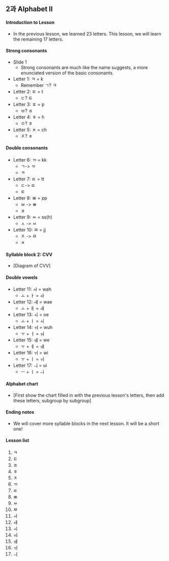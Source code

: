## 2과 Alphabet II

#### Introduction to Lesson
* In the previous lesson, we learned 23 letters. This lesson, we will learn the remaining 17 letters.

#### Strong consonants
* Slide 1
  * Strong consonants are much like the name suggests, a more enunciated version of the basic consonants.
* Letter 1: ㅋ = k
  * Remember ㄱ? ㅋ
* Letter 2: ㅌ = t
  * ㄷ? ㅌ 
* Letter 3: ㅍ = p
  * ㅂ? ㅍ
* Letter 4: ㅎ = h
  * ㅇ? ㅎ
* Letter 5: ㅊ = ch
  * ㅈ? ㅊ

#### Double consonants
* Letter 6: ㄲ = kk
  * ㄱ-> ㄲ
  * ㅋ
* Letter 7: ㄸ = tt
  * ㄷ-> ㄸ
  * ㅌ
* Letter 8: ㅃ = pp
  * ㅂ -> ㅃ
  * ㅍ
* Letter 9: ㅆ = ss(h)
  * ㅅ -> ㅆ
* Letter 10: ㅉ = jj
  * ㅈ -> ㅉ
  * ㅊ

#### Syllable block 2: CVV
* [Diagram of CVV]

#### Double vowels
* Letter 11: ㅘ = wah
  * ㅗ + ㅏ = ㅘ
* Letter 12: ㅙ = wae
  * ㅗ + ㅐ = ㅙ
* Letter 13: ㅚ = oe
  * ㅗ + ㅣ = ㅚ
* Letter 14: ㅝ = wuh
  * ㅜ + ㅓ = ㅝ
* Letter 15: ㅞ = we
  * ㅜ + ㅔ = ㅞ
* Letter 16: ㅟ = wi
  * ㅜ + ㅣ = ㅟ
* Letter 17: ㅢ = ui
  * ㅡ + ㅣ = ㅢ

#### Alphabet chart
* [First show the chart filled in with the previous lesson's letters, then add these letters, subgroup by subgroup]

#### Ending notes
* We will cover more syllable blocks in the next lesson. It will be a short one! 

#### Lesson list
1. ㅋ
2. ㅌ
3. ㅍ
4. ㅎ
5. ㅈ
6. ㄲ
7. ㄸ
8. ㅃ
9. ㅆ
10. ㅉ
11. ㅘ
12. ㅙ
13. ㅚ
14. ㅝ
15. ㅞ
16. ㅟ
17. ㅢ

